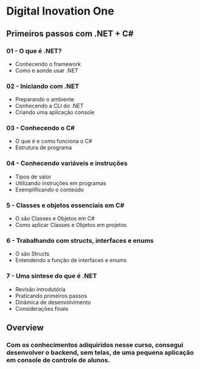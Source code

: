 # Digital Inovation One
## Primeiros passos com .NET + C#

### 01 - O que é .NET?
- Conhecendo o framework
- Como e aonde usar .NET

### 02 - Iniciando com .NET
- Preparando o ambiente
- Conhecendo a CLI do .NET
- Criando uma aplicação console

### 03 - Conhecendo o C#
- O que é e como funciona o C#
- Estrutura de programa

### 04 - Conhecendo variáveis e instruções
- Tipos de valor
- Utilizando instruções em programas
- Exemplificando o conteúdo

### 5 - Classes e objetos essenciais em C#
- O são Classes e Objetos em C#
- Como aplicar Classes e Objetos em projetos

### 6 - Trabalhando com structs, interfaces e enums
- O são Structs
- Entendendo a função de interfaces e enums

### 7 - Uma síntese do que é .NET
- Revisão introdutória
- Praticando primeiros passos
- Dinâmica de desenvolvimento
- Considerações finais

## Overview
### Com os conhecimentos adiquiridos nesse curso, consegui desenvolver o backend, sem telas, de uma pequena aplicação em console de controle de alunos.